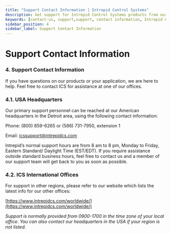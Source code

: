```yaml
---
title: "Support Contact Information | Intrepid Control Systems"
description: Get support for Intrepid Control Systems products from our USA headquarters or international offices. Contact us via phone or email during business hours for prompt assistance.
keywords: [contact-us, support,support, contact information, Intrepid Control Systems, ICS support, USA headquarters, international offices, phone support, email support, product assistance, global offices]
sidebar_position: 4
sidebar_label: Support Contact Information
---
```


<!-- **Intrepid Control Systems, Inc.**

1850 Research Drive\
Troy, MI 48083 USA\
(ph) 586.731.7950\
(fax) 586.731.2274\
(website) [www.intrepidcs.com](http://www.intrepidcs.com/) -->

# Support Contact Information

### 4. Support Contact Information

If you have questions on our products or your application, we are here to help. Feel free to contact ICS for assistance at one of our offices.

### 4.1. USA Headquarters

Our primary support personnel can be reached at our American headquarters in the Detroit area, using the following contact information:

Phone: (800) 859-6265 or (586) 731-7950, extension 1

Email: [icssupport@intrepidcs.com](mailto:icssupport%40intrepidcs.com)

Intrepid’s normal support hours are from 8 am to 8 pm, Monday to Friday, Eastern Standard/ Daylight Time (EST/EDT). If you require assistance outside standard business hours, feel free to contact us and a member of our support team will get back to you as soon as possible.

### 4.2. ICS International Offices

For support in other regions, please refer to our website which lists the latest info for our other offices:

[https://www.intrepidcs.com/worldwide/](https://www.intrepidcs.com/worldwide/)

_Support is normally provided from 0900-1700 in the time zone of your local office. You can also contact our headquarters in the USA if your region is not listed._